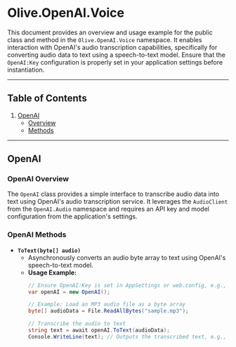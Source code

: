 # Olive.OpenAl.Voice

This document provides an overview and usage example for the public class and method in the `Olive.OpenAI.Voice` namespace. It enables interaction with OpenAI's audio transcription capabilities, specifically for converting audio data to text using a speech-to-text model.
Ensure that the `OpenAI:Key` configuration is properly set in your application settings before instantiation.

---

## Table of Contents

1. [OpenAI](#openai)
   - [Overview](#openai-overview)
   - [Methods](#openai-methods)

---

## OpenAI

### OpenAI Overview

The `OpenAI` class provides a simple interface to transcribe audio data into text using OpenAI's audio transcription service. It leverages the `AudioClient` from the `OpenAI.Audio` namespace and requires an API key and model configuration from the application's settings.

### OpenAI Methods

- **`ToText(byte[] audio)`**
  - Asynchronously converts an audio byte array to text using OpenAI's speech-to-text model.
  - **Usage Example:**
    ```csharp
    // Ensure OpenAI:Key is set in AppSettings or web.config, e.g., "your-openai-api-key"
    var openAI = new OpenAI();

    // Example: Load an MP3 audio file as a byte array
    byte[] audioData = File.ReadAllBytes("sample.mp3");
    
    // Transcribe the audio to text
    string text = await openAI.ToText(audioData);
    Console.WriteLine(text); // Outputs the transcribed text, e.g., "Hello, this is a test."
    ```